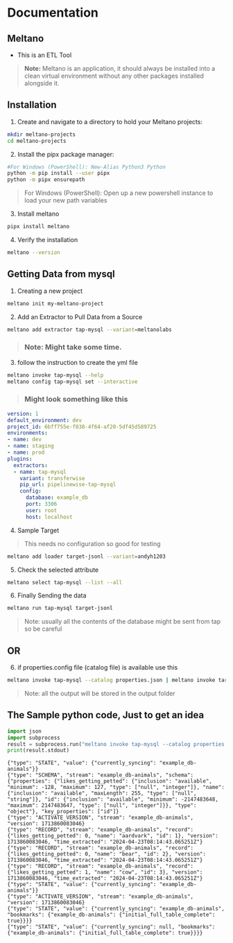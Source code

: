 # Documentation
## Meltano 
* This is an ETL Tool 
> **Note:**  Meltano is an application, it should always be installed into a clean virtual environment without any other packages installed alongside it.
## Installation
1. Create and navigate to a directory to hold your Meltano projects:
``` BASH
mkdir meltano-projects
cd meltano-projects
```
2. Install the pipx package manager:
``` BASH
#For Windows (PowerShell): New-Alias Python3 Python
python -m pip install --user pipx
python -m pipx ensurepath
```
> For Windows (PowerShell): Open up a new powershell instance to load your new path variables

3. Install meltano
```BASH
pipx install meltano
```
4. Verify the installation
```BASH
meltano --version
```

## Getting Data from mysql
1. Creating a new project
```BASH
meltano init my-meltano-project
```
2. Add an Extractor to Pull Data from a Source
``` BASH
meltano add extractor tap-mysql --variant=meltanolabs
```
> ### Note: Might take some time.
3. follow the instruction to create the yml file
``` BASH
meltano invoke tap-mysql --help
meltano config tap-mysql set --interactive
```

>### Might look something like this
``` yml
version: 1
default_environment: dev
project_id: 6bff755e-f038-4f64-af20-5df45d589725
environments:
- name: dev
- name: staging
- name: prod
plugins:
  extractors:
  - name: tap-mysql
    variant: transferwise
    pip_url: pipelinewise-tap-mysql
    config:
      database: example_db
      port: 3306
      user: root
      host: localhost
```
4. Sample Target
> This needs no configuration so good for testing
``` bash
meltano add loader target-jsonl --variant=andyh1203
```

5. Check the selected attribute
``` BASH
meltano select tap-mysql --list --all
```

6. Finally Sending the data
``` BASH
meltano run tap-mysql target-jsonl
```
> Note: usually all the contents of the database might be sent from tap so be careful
## OR
6. if properties.config file (catalog file) is available use this 
```BASH
meltano invoke tap-mysql --catalog properties.json | meltano invoke target-jsonl
```

> Note: all the output will be stored in the output folder

## The Sample python code, Just to get an idea
``` python
import json
import subprocess
result = subprocess.run("meltano invoke tap-mysql --catalog properties.json", capture_output=True, text=True)
print(result.stdout)
```

``` output
{"type": "STATE", "value": {"currently_syncing": "example_db-animals"}}
{"type": "SCHEMA", "stream": "example_db-animals", "schema": {"properties": {"likes_getting_petted": {"inclusion": "available", "minimum": -128, "maximum": 127, "type": ["null", "integer"]}, "name": {"inclusion": "available", "maxLength": 255, "type": ["null", "string"]}, "id": {"inclusion": "available", "minimum": -2147483648, "maximum": 2147483647, "type": ["null", "integer"]}}, "type": "object"}, "key_properties": ["id"]}
{"type": "ACTIVATE_VERSION", "stream": "example_db-animals", "version": 1713860083046}
{"type": "RECORD", "stream": "example_db-animals", "record": {"likes_getting_petted": 0, "name": "aardvark", "id": 1}, "version": 1713860083046, "time_extracted": "2024-04-23T08:14:43.065251Z"}
{"type": "RECORD", "stream": "example_db-animals", "record": {"likes_getting_petted": 0, "name": "bear", "id": 2}, "version": 1713860083046, "time_extracted": "2024-04-23T08:14:43.065251Z"}
{"type": "RECORD", "stream": "example_db-animals", "record": {"likes_getting_petted": 1, "name": "cow", "id": 3}, "version": 1713860083046, "time_extracted": "2024-04-23T08:14:43.065251Z"}
{"type": "STATE", "value": {"currently_syncing": "example_db-animals"}}
{"type": "ACTIVATE_VERSION", "stream": "example_db-animals", "version": 1713860083046}
{"type": "STATE", "value": {"currently_syncing": "example_db-animals", "bookmarks": {"example_db-animals": {"initial_full_table_complete": true}}}}
{"type": "STATE", "value": {"currently_syncing": null, "bookmarks": {"example_db-animals": {"initial_full_table_complete": true}}}}

```

